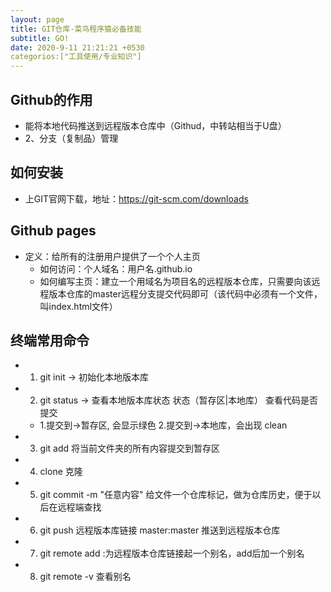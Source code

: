```yaml
---
layout: page
title: GIT仓库-菜鸟程序猿必备技能
subtitle: GO!
date: 2020-9-11 21:21:21 +0530
categorios:["工具使用/专业知识"]
---
```


## Github的作用
   - 能将本地代码推送到远程版本仓库中（Githud，中转站相当于U盘）
   -  2、分支（复制品）管理

## 如何安装
- 上GIT官网下载，地址：https://git-scm.com/downloads

## Github pages
   - 定义：给所有的注册用户提供了一个个人主页
      - 如何访问：个人域名：用户名.github.io
      - 如何编写主页：建立一个用域名为项目名的远程版本仓库，只需要向该远程版本仓库的master远程分支提交代码即可（该代码中必须有一个文件，叫index.html文件）

## 终端常用命令

-  1. git init -> 初始化本地版本库
-  2. git status -> 查看本地版本库状态  状态（暂存区|本地库） 查看代码是否提交  
   -  1.提交到->暂存区, 会显示绿色  2.提交到->本地库，会出现 clean
-  3. git add 将当前文件夹的所有内容提交到暂存区
-  4. clone 克隆
-  5. git commit -m "任意内容" 给文件一个仓库标记，做为仓库历史，便于以后在远程端查找
-  6. git push 远程版本库链接 master:master  推送到远程版本仓库
-  7. git remote   add :为远程版本仓库链接起一个别名，add后加一个别名
-  8. git remote -v 查看别名
